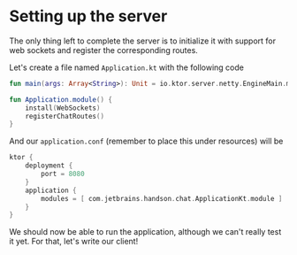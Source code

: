 # Setting up the server

The only thing left to complete the server is to initialize it with support for web sockets and 
register the corresponding routes.

Let's create a file named `Application.kt` with the following code

```kotlin
fun main(args: Array<String>): Unit = io.ktor.server.netty.EngineMain.main(args)

fun Application.module() {
    install(WebSockets)
    registerChatRoutes()
}
``` 

And our `application.conf` (remember to place this under resources) will be

```groovy
ktor {
    deployment {
        port = 8080
    }
    application {
        modules = [ com.jetbrains.handson.chat.ApplicationKt.module ]
    }
}
```

We should now be able to run the application, although we can't really test it yet. For that, let's 
write our client! 

